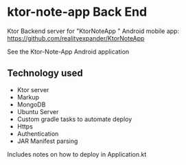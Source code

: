 # ktor-note-app Back End

Ktor Backend server for "KtorNoteApp " Android mobile app: https://github.com/realityexpander/KtorNoteApp

See the Ktor-Note-App Android application

## Technology used

- Ktor server
- Markup
- MongoDB
- Ubuntu Server
- Custom gradle tasks to automate deploy
- Https
- Authentication
- JAR Manifest parsing

Includes notes on how to deploy in Application.kt
